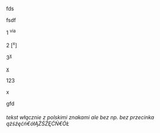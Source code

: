 

fds 

fsdf

1 <sup>via</sup>

2 [<sup>x</sup>]

3<sup>[x]</sup>

[x]

[x]: #tekst-włącznie-z-polskimi-znakami-ale-bez-np.-bez-przecinka-ążśźęćń€ółĄŻŚŹĘĆŃ€ÓŁ

123

x

gfd

###### tekst włącznie z polskimi znakami ale bez np. bez przecinka ążśźęćń€ółĄŻŚŹĘĆŃ€ÓŁ
[^x]: przypis
